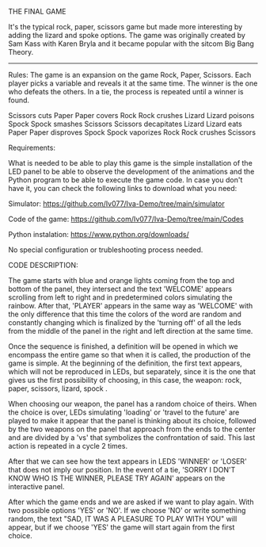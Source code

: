 THE FINAL GAME 



It's the typical rock, paper, scissors game but made more interesting 
by adding the lizard and spoke options. 
The game was originally created by Sam Kass with Karen Bryla and it 
became popular with the sitcom Big Bang Theory.

----------------------------------------------------------------------------

Rules:
The game is an expansion on the game Rock, Paper, Scissors. 
Each player picks a variable and reveals it at the same time. 
The winner is the one who defeats the others. In a tie, the process is 
repeated until a winner is found.

Scissors cuts Paper
Paper covers Rock
Rock crushes Lizard
Lizard poisons Spock
Spock smashes Scissors
Scissors decapitates Lizard
Lizard eats Paper
Paper disproves Spock
Spock vaporizes Rock
Rock crushes Scissors



Requirements:

What is needed to be able to play this game is the simple installation 
of the LED panel to be able to observe the development of the animations 
and the Python program to be able to execute the game code. In case you 
don't have it, you can check the following links to download what you need:

Simulator: https://github.com/Iv077/Iva-Demo/tree/main/simulator

Code of the game: https://github.com/Iv077/Iva-Demo/tree/main/Codes

Python instalation: https://www.python.org/downloads/



No special configuration or trubleshooting process needed.




CODE DESCRIPTION:

The game starts with blue and orange lights coming from the top and bottom 
of the panel, they intersect and the text 'WELCOME' appears scrolling from 
left to right and in predetermined colors simulating the rainbow. After that,
'PLAYER' appears in the same way as 'WELCOME' with the only difference that
this time the colors of the word are random and constantly changing which 
is finalized by the 'turning off' of all the leds from the middle of the 
panel in the right and left direction at the same time.

Once the sequence is finished, a definition will be opened in which we 
encompass the entire game so that when it is called, the production of the 
game is simple. At the beginning of the definition, the first text appears, 
which will not be reproduced in LEDs, but separately, since it is the one 
that gives us the first possibility of choosing, in this case, the weapon: 
rock, paper, scissors, lizard, spock .

When choosing our weapon, the panel has a random choice of theirs. When the 
choice is over, LEDs simulating 'loading' or 'travel to the future' are 
played to make it appear that the panel is thinking about its choice, 
followed by the two weapons on the panel that approach from the ends to the 
center and are divided by a 'vs' that symbolizes the confrontation of said. 
This last action is repeated in a cycle 2 times.

After that we can see how the text appears in LEDS 'WINNER' or 'LOSER' that 
does not imply our position. In the event of a tie, 'SORRY I DON'T KNOW WHO 
IS THE WINNER, PLEASE TRY AGAIN' appears on the interactive panel.

After which the game ends and we are asked if we want to play again. With 
two possible options 'YES' or 'NO'. If we choose 'NO' or write something 
random, the text "SAD, IT WAS A PLEASURE TO PLAY WITH YOU" will appear, but 
if we choose 'YES' the game will start again from the first choice.


